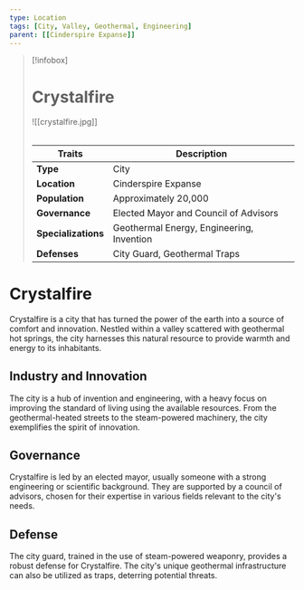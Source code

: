 ```yaml
---
type: Location
tags: [City, Valley, Geothermal, Engineering]
parent: [[Cinderspire Expanse]]
---
```

> [!infobox]
> # Crystalfire
> ![[crystalfire.jpg]]
> ######
> | Traits         | Description                                                                                                                           |
> | -------------- | ------------------------------------------------------------------------------------------------------------------------------------- |
> | **Type** | City |
> | **Location** | Cinderspire Expanse |
> | **Population** | Approximately 20,000 |
> | **Governance** | Elected Mayor and Council of Advisors |
> | **Specializations** | Geothermal Energy, Engineering, Invention |
> | **Defenses** | City Guard, Geothermal Traps |
# Crystalfire

Crystalfire is a city that has turned the power of the earth into a source of comfort and innovation. Nestled within a valley scattered with geothermal hot springs, the city harnesses this natural resource to provide warmth and energy to its inhabitants.

## Industry and Innovation

The city is a hub of invention and engineering, with a heavy focus on improving the standard of living using the available resources. From the geothermal-heated streets to the steam-powered machinery, the city exemplifies the spirit of innovation.

## Governance

Crystalfire is led by an elected mayor, usually someone with a strong engineering or scientific background. They are supported by a council of advisors, chosen for their expertise in various fields relevant to the city's needs.

## Defense

The city guard, trained in the use of steam-powered weaponry, provides a robust defense for Crystalfire. The city's unique geothermal infrastructure can also be utilized as traps, deterring potential threats.

